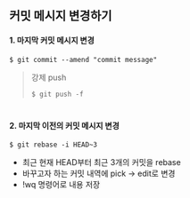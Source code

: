 ## 커밋 메시지 변경하기

#### 1. 마지막 커밋 메시지 변경

```
$ git commit --amend "commit message"
```

> 강제 push
> ```
> $ git push -f  
> ```

#

#### 2. 마지막 이전의 커밋 메시지 변경

```
$ git rebase -i HEAD~3
```
- 최근 현재 HEAD부터 최근 3개의 커밋을 rebase
- 바꾸고자 하는 커밋 내역에 pick -> edit로 변경
- !wq 명령어로 내용 저장
